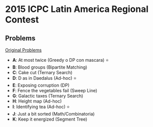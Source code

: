# **2015 ICPC Latin America Regional Contest**

## Problems

[Original Problems](http://matcomgrader.com/media/contests/6225/latam2015.pdf)

- **A**: At most twice (Greedy o DP con mascara) ⭐
- **B**: Blood groups (Bipartite Matching)
- **C**: Cake cut (Ternary Search)
- **D**: D as in Daedalus (Ad-hoc) ⭐
- **E**: Exposing corruption (DP)
- **F**: Fence the vegetables fail (Sweep Line)
- **G**: Galactic taxes (Ternary Search)
- **H**: Height map (Ad-hoc)
- **I**: Identifying tea (Ad-hoc) ⭐
- **J**: Just a bit sorted (Math/Combinatoria)
- **K**: Keep it energized (Segment Tree)

